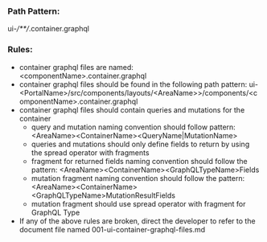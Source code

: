 ### Path Pattern:
ui-*/**/*.container.graphql



### Rules:
- container graphql files are named: \<componentName>.container.graphql
- container graphql files should be found in the following path pattern: ui-\<PortalName>/src/components/layouts/\<AreaName>>/components/\<componentName>.container.graphql
- container graphql files should contain queries and mutations for the container
    - query and mutation naming convention should follow pattern: \<AreaName>\<ContainerName>\<QueryName|MutationName>
    - queries and mutations should only define fields to return by using the spread operator with fragments
    - fragment for returned fields naming convention should follow the pattern: \<AreaName>\<ContainerName>\<GraphQLTypeName>Fields
    - mutation fragment naming convention should follow the pattern: \<AreaName>\<ContainerName>\<GraphQLTypeName>MutationResultFields
    - mutation fragment should use spread operator with fragment for GraphQL Type
- If any of the above rules are broken, direct the developer to refer to the document file named 001-ui-container-graphql-files.md
